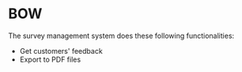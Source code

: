 # BOW

The survey management system does these following functionalities:
- Get customers' feedback
- Export to PDF files
